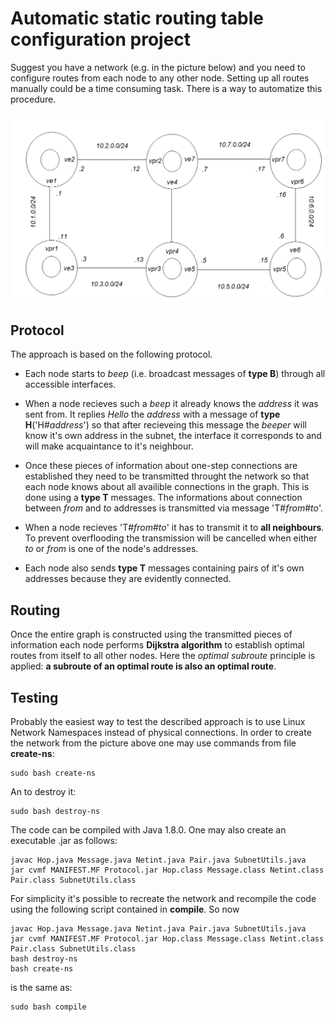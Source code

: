 # Automatic static routing table configuration project

Suggest you have a network (e.g. in the picture below) and you need to configure routes from each node to any other node.
Setting up all routes manually could be a time consuming task. There is a way to automatize this procedure.

![Scheme](/images/scheme.png)

## Protocol

The approach is based on the following protocol.

- Each node starts to _beep_ (i.e. broadcast messages of **type B**) through all accessible interfaces.
- When a node recieves such a _beep_ it already knows the _address_ it was sent from. It replies _Hello_ the _address_ with a message of **type H**('H#_address_') so that after recieveing this message the _beeper_ will know it's own address in the subnet, the interface it corresponds to and will make acquaintance to it's neighbour.

- Once these pieces of information about one-step connections are established they need to be transmitted throught the network so that each node knows about all availible connections in the graph. This is done using a **type T** messages. The informations about connection between _from_ and _to_ addresses is transmitted via message 'T#_from_#_to_'.

- When a node recieves 'T#_from_#_to_' it has to transmit it to **all neighbours**. To prevent overflooding the transmission will be cancelled when either _to_ or _from_ is one of the node's addresses. 

- Each node also sends **type T** messages containing pairs of it's own addresses because they are evidently connected.

## Routing

Once the entire graph is constructed using the transmitted pieces of information each node performs **Dijkstra algorithm** to establish optimal routes from itself to all other nodes. Here the _optimal subroute_ principle is applied: **a subroute of an optimal route is also an optimal route**.

## Testing

Probably the easiest way to test the described approach is to use Linux Network Namespaces instead of physical connections. In order to create the network from the picture above one may use commands from file **create-ns**:

```
sudo bash create-ns
```
An to destroy it:
```
sudo bash destroy-ns
```
The code can be compiled with Java 1.8.0. One may also create an executable .jar as follows:
```
javac Hop.java Message.java Netint.java Pair.java SubnetUtils.java
jar cvmf MANIFEST.MF Protocol.jar Hop.class Message.class Netint.class Pair.class SubnetUtils.class
```
For simplicity it's possible to recreate the network and recompile the code using the following script contained in **compile**. So now
```
javac Hop.java Message.java Netint.java Pair.java SubnetUtils.java
jar cvmf MANIFEST.MF Protocol.jar Hop.class Message.class Netint.class Pair.class SubnetUtils.class
bash destroy-ns
bash create-ns
```
is the same as: 
```
sudo bash compile
```

